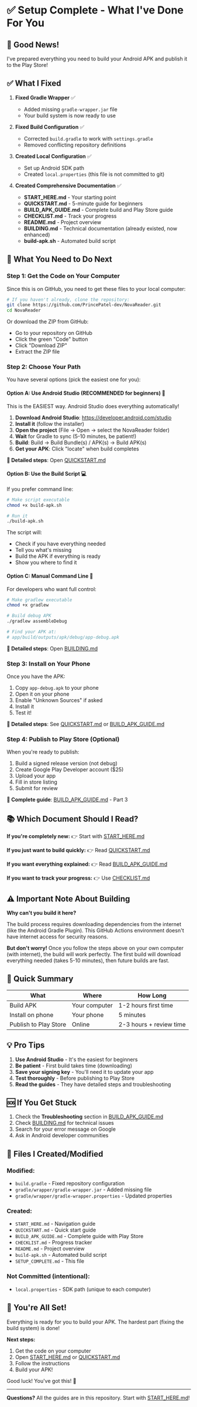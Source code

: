 # ✅ Setup Complete - What I've Done For You

## 🎉 Good News!

I've prepared everything you need to build your Android APK and publish it to the Play Store!

## ✅ What I Fixed

1. **Fixed Gradle Wrapper** ✅
   - Added missing `gradle-wrapper.jar` file
   - Your build system is now ready to use

2. **Fixed Build Configuration** ✅
   - Corrected `build.gradle` to work with `settings.gradle`
   - Removed conflicting repository definitions

3. **Created Local Configuration** ✅
   - Set up Android SDK path
   - Created `local.properties` (this file is not committed to git)

4. **Created Comprehensive Documentation** ✅
   - **START_HERE.md** - Your starting point
   - **QUICKSTART.md** - 5-minute guide for beginners
   - **BUILD_APK_GUIDE.md** - Complete build and Play Store guide
   - **CHECKLIST.md** - Track your progress
   - **README.md** - Project overview
   - **BUILDING.md** - Technical documentation (already existed, now enhanced)
   - **build-apk.sh** - Automated build script

## 🚀 What You Need to Do Next

### Step 1: Get the Code on Your Computer

Since this is on GitHub, you need to get these files to your local computer:

```bash
# If you haven't already, clone the repository:
git clone https://github.com/PrincePatel-dev/NovaReader.git
cd NovaReader
```

Or download the ZIP from GitHub:
- Go to your repository on GitHub
- Click the green "Code" button
- Click "Download ZIP"
- Extract the ZIP file

### Step 2: Choose Your Path

You have several options (pick the easiest one for you):

#### Option A: Use Android Studio (RECOMMENDED for beginners) 🌟

This is the EASIEST way. Android Studio does everything automatically!

1. **Download Android Studio**: https://developer.android.com/studio
2. **Install it** (follow the installer)
3. **Open the project** (File → Open → select the NovaReader folder)
4. **Wait** for Gradle to sync (5-10 minutes, be patient!)
5. **Build**: Build → Build Bundle(s) / APK(s) → Build APK(s)
6. **Get your APK**: Click "locate" when build completes

**📖 Detailed steps**: Open [QUICKSTART.md](QUICKSTART.md)

#### Option B: Use the Build Script 💻

If you prefer command line:

```bash
# Make script executable
chmod +x build-apk.sh

# Run it
./build-apk.sh
```

The script will:
- Check if you have everything needed
- Tell you what's missing
- Build the APK if everything is ready
- Show you where to find it

#### Option C: Manual Command Line 🔧

For developers who want full control:

```bash
# Make gradlew executable
chmod +x gradlew

# Build debug APK
./gradlew assembleDebug

# Find your APK at:
# app/build/outputs/apk/debug/app-debug.apk
```

**📖 Detailed steps**: Open [BUILDING.md](BUILDING.md)

### Step 3: Install on Your Phone

Once you have the APK:

1. Copy `app-debug.apk` to your phone
2. Open it on your phone
3. Enable "Unknown Sources" if asked
4. Install it
5. Test it!

**📖 Detailed steps**: See [QUICKSTART.md](QUICKSTART.md) or [BUILD_APK_GUIDE.md](BUILD_APK_GUIDE.md)

### Step 4: Publish to Play Store (Optional)

When you're ready to publish:

1. Build a signed release version (not debug)
2. Create Google Play Developer account ($25)
3. Upload your app
4. Fill in store listing
5. Submit for review

**📖 Complete guide**: [BUILD_APK_GUIDE.md](BUILD_APK_GUIDE.md) - Part 3

## 📚 Which Document Should I Read?

**If you're completely new:**
👉 Start with [START_HERE.md](START_HERE.md)

**If you just want to build quickly:**
👉 Read [QUICKSTART.md](QUICKSTART.md)

**If you want everything explained:**
👉 Read [BUILD_APK_GUIDE.md](BUILD_APK_GUIDE.md)

**If you want to track your progress:**
👉 Use [CHECKLIST.md](CHECKLIST.md)

## ⚠️ Important Note About Building

**Why can't you build it here?**

The build process requires downloading dependencies from the internet (like the Android Gradle Plugin). This GitHub Actions environment doesn't have internet access for security reasons.

**But don't worry!** Once you follow the steps above on your own computer (with internet), the build will work perfectly. The first build will download everything needed (takes 5-10 minutes), then future builds are fast.

## 🎯 Quick Summary

| What | Where | How Long |
|------|-------|----------|
| Build APK | Your computer | 1-2 hours first time |
| Install on phone | Your phone | 5 minutes |
| Publish to Play Store | Online | 2-3 hours + review time |

## 💡 Pro Tips

1. **Use Android Studio** - It's the easiest for beginners
2. **Be patient** - First build takes time (downloading)
3. **Save your signing key** - You'll need it to update your app
4. **Test thoroughly** - Before publishing to Play Store
5. **Read the guides** - They have detailed steps and troubleshooting

## 🆘 If You Get Stuck

1. Check the **Troubleshooting** section in [BUILD_APK_GUIDE.md](BUILD_APK_GUIDE.md)
2. Check [BUILDING.md](BUILDING.md) for technical issues
3. Search for your error message on Google
4. Ask in Android developer communities

## 📝 Files I Created/Modified

### Modified:
- `build.gradle` - Fixed repository configuration
- `gradle/wrapper/gradle-wrapper.jar` - Added missing file
- `gradle/wrapper/gradle-wrapper.properties` - Updated properties

### Created:
- `START_HERE.md` - Navigation guide
- `QUICKSTART.md` - Quick start guide
- `BUILD_APK_GUIDE.md` - Complete guide with Play Store
- `CHECKLIST.md` - Progress tracker
- `README.md` - Project overview
- `build-apk.sh` - Automated build script
- `SETUP_COMPLETE.md` - This file

### Not Committed (intentional):
- `local.properties` - SDK path (unique to each computer)

## 🎊 You're All Set!

Everything is ready for you to build your APK. The hardest part (fixing the build system) is done!

**Next steps:**
1. Get the code on your computer
2. Open [START_HERE.md](START_HERE.md) or [QUICKSTART.md](QUICKSTART.md)
3. Follow the instructions
4. Build your APK!

Good luck! You've got this! 🚀

---

**Questions?** All the guides are in this repository. Start with [START_HERE.md](START_HERE.md)!
